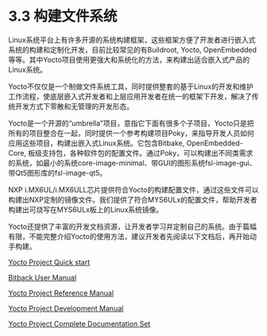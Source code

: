 # 3.3 构建文件系统

Linux系统平台上有许多开源的系统构建框架，这些框架方便了开发者进行嵌入式系统的构建和定制化开发，目前比较常见的有Buildroot, Yocto, OpenEmbedded等等。其中Yocto项目使用更强大和系统化的方法，来构建出适合嵌入式产品的Linux系统。

Yocto不仅仅是一个制做文件系统工具，同时提供整套的基于Linux的开发和维护工作流程，使底层嵌入式开发者和上层应用开发者在统一的框架下开发，解决了传统开发方式下零散和无管理的开发形态。

Yocto是一个开源的“umbrella”项目，意指它下面有很多个子项目，Yocto只是把所有的项目整合在一起，同时提供一个参考构建项目Poky，来指导开发人员如何应用这些项目，构建出嵌入式Linux系统。它包含Bitbake, OpenEmbedded-Core, 板级支持包，各种软件包的配置文件。通过Poky，可以构建出不同类需求的系统，如最小的系统core-image-minimal、带GUI的图形系统fsl-image-gui、带Qt5图形库的fsl-image-qt5。

NXP i.MX6UL/i.MX6ULL芯片提供符合Yocto的构建配置文件，通过这些文件可以构建出NXP定制的镜像文件。我们提供了符合MYS6ULx的配置文件，帮助开发者构建出可烧写在MYS6ULx板上的Linux系统镜像。

Yocto还提供了丰富的开发文档资源，让开发者学习并定制自己的系统。由于篇幅有限，不能完整介绍Yocto的使用方法，建议开发者先阅读以下文档后，再开始动手构建。

[Yocto Project Quick start](http://www.yoctoproject.org/docs/2.1.2/yocto-project-qs/yocto-project-qs.html)

[Bitback User Manual](http://www.yoctoproject.org/docs/2.1.2/bitbake-user-manual/bitbake-user-manual.html)

[Yocto Project Reference Manual](http://www.yoctoproject.org/docs/2.1.2/ref-manual/ref-manual.html)

[Yocto Project Development Manual](http://www.yoctoproject.org/docs/2.1.2/dev-manual/dev-manual.html)

[Yocto Project Complete Documentation Set](http://www.yoctoproject.org/docs/2.1.2/mega-manual/mega-manual.html)
